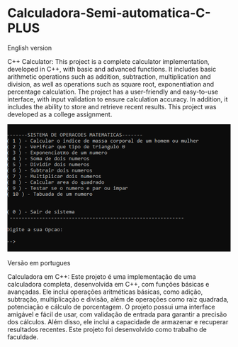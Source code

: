 # Calculadora-Semi-automatica-C-PLUS

English version  

C++ Calculator: This project is a complete calculator implementation, developed in C++, with basic and advanced functions. It includes basic arithmetic operations such as addition, subtraction, multiplication and division, as well as operations such as square root, exponentiation and percentage calculation. The project has a user-friendly and easy-to-use interface, with input validation to ensure calculation accuracy. In addition, it includes the ability to store and retrieve recent results. This project was developed as a college assignment.


<p align="center">
  <img src="cpp.png">
</p>

Versão em portugues 

Calculadora em C++: Este projeto é uma implementação de uma calculadora completa, desenvolvida em C++, com funções básicas e avançadas. Ele inclui operações aritméticas básicas, como adição, subtração, multiplicação e divisão, além de operações como raiz quadrada, potenciação e cálculo de porcentagem. O projeto possui uma interface amigável e fácil de usar, com validação de entrada para garantir a precisão dos cálculos. Além disso, ele inclui a capacidade de armazenar e recuperar resultados recentes. Este projeto foi desenvolvido como trabalho de faculdade.
